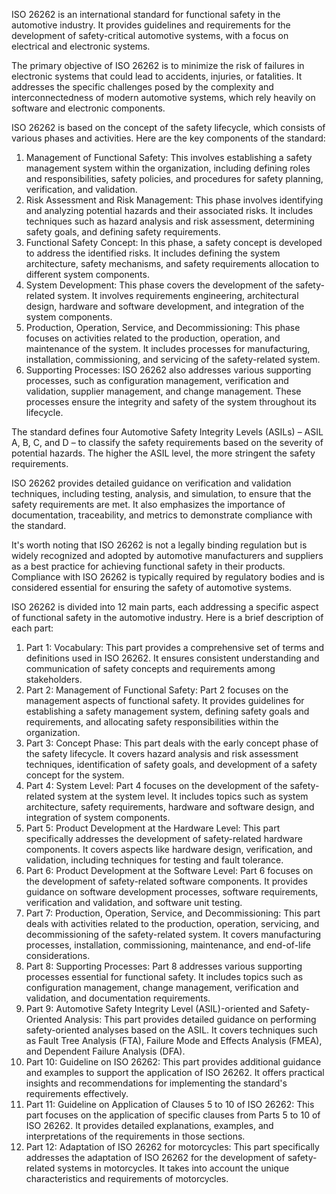 ISO 26262 is an international standard for functional safety in the automotive industry. It provides guidelines and requirements for the development of safety-critical automotive systems, with a focus on electrical and electronic systems.

The primary objective of ISO 26262 is to minimize the risk of failures in electronic systems that could lead to accidents, injuries, or fatalities. It addresses the specific challenges posed by the complexity and interconnectedness of modern automotive systems, which rely heavily on software and electronic components.

ISO 26262 is based on the concept of the safety lifecycle, which consists of various phases and activities. Here are the key components of the standard:

1. Management of Functional Safety: This involves establishing a safety management system within the organization, including defining roles and responsibilities, safety policies, and procedures for safety planning, verification, and validation.
2. Risk Assessment and Risk Management: This phase involves identifying and analyzing potential hazards and their associated risks. It includes techniques such as hazard analysis and risk assessment, determining safety goals, and defining safety requirements.
3. Functional Safety Concept: In this phase, a safety concept is developed to address the identified risks. It includes defining the system architecture, safety mechanisms, and safety requirements allocation to different system components.
4. System Development: This phase covers the development of the safety-related system. It involves requirements engineering, architectural design, hardware and software development, and integration of the system components.
5. Production, Operation, Service, and Decommissioning: This phase focuses on activities related to the production, operation, and maintenance of the system. It includes processes for manufacturing, installation, commissioning, and servicing of the safety-related system.
6. Supporting Processes: ISO 26262 also addresses various supporting processes, such as configuration management, verification and validation, supplier management, and change management. These processes ensure the integrity and safety of the system throughout its lifecycle.


The standard defines four Automotive Safety Integrity Levels (ASILs) – ASIL A, B, C, and D – to classify the safety requirements based on the severity of potential hazards. The higher the ASIL level, the more stringent the safety requirements.

ISO 26262 provides detailed guidance on verification and validation techniques, including testing, analysis, and simulation, to ensure that the safety requirements are met. It also emphasizes the importance of documentation, traceability, and metrics to demonstrate compliance with the standard.

It's worth noting that ISO 26262 is not a legally binding regulation but is widely recognized and adopted by automotive manufacturers and suppliers as a best practice for achieving functional safety in their products. Compliance with ISO 26262 is typically required by regulatory bodies and is considered essential for ensuring the safety of automotive systems.

ISO 26262 is divided into 12 main parts, each addressing a specific aspect of functional safety in the automotive industry. Here is a brief description of each part:

1. Part 1: Vocabulary: This part provides a comprehensive set of terms and definitions used in ISO 26262. It ensures consistent understanding and communication of safety concepts and requirements among stakeholders.
2. Part 2: Management of Functional Safety: Part 2 focuses on the management aspects of functional safety. It provides guidelines for establishing a safety management system, defining safety goals and requirements, and allocating safety responsibilities within the organization.
3. Part 3: Concept Phase: This part deals with the early concept phase of the safety lifecycle. It covers hazard analysis and risk assessment techniques, identification of safety goals, and development of a safety concept for the system.
4. Part 4: System Level: Part 4 focuses on the development of the safety-related system at the system level. It includes topics such as system architecture, safety requirements, hardware and software design, and integration of system components.
5. Part 5: Product Development at the Hardware Level: This part specifically addresses the development of safety-related hardware components. It covers aspects like hardware design, verification, and validation, including techniques for testing and fault tolerance.
6. Part 6: Product Development at the Software Level: Part 6 focuses on the development of safety-related software components. It provides guidance on software development processes, software requirements, verification and validation, and software unit testing.
7. Part 7: Production, Operation, Service, and Decommissioning: This part deals with activities related to the production, operation, servicing, and decommissioning of the safety-related system. It covers manufacturing processes, installation, commissioning, maintenance, and end-of-life considerations.
8. Part 8: Supporting Processes: Part 8 addresses various supporting processes essential for functional safety. It includes topics such as configuration management, change management, verification and validation, and documentation requirements.
9. Part 9: Automotive Safety Integrity Level (ASIL)-oriented and Safety-Oriented Analysis: This part provides detailed guidance on performing safety-oriented analyses based on the ASIL. It covers techniques such as Fault Tree Analysis (FTA), Failure Mode and Effects Analysis (FMEA), and Dependent Failure Analysis (DFA).
10. Part 10: Guideline on ISO 26262: This part provides additional guidance and examples to support the application of ISO 26262. It offers practical insights and recommendations for implementing the standard's requirements effectively.
11. Part 11: Guideline on Application of Clauses 5 to 10 of ISO 26262: This part focuses on the application of specific clauses from Parts 5 to 10 of ISO 26262. It provides detailed explanations, examples, and interpretations of the requirements in those sections.
12. Part 12: Adaptation of ISO 26262 for motorcycles: This part specifically addresses the adaptation of ISO 26262 for the development of safety-related systems in motorcycles. It takes into account the unique characteristics and requirements of motorcycles.
